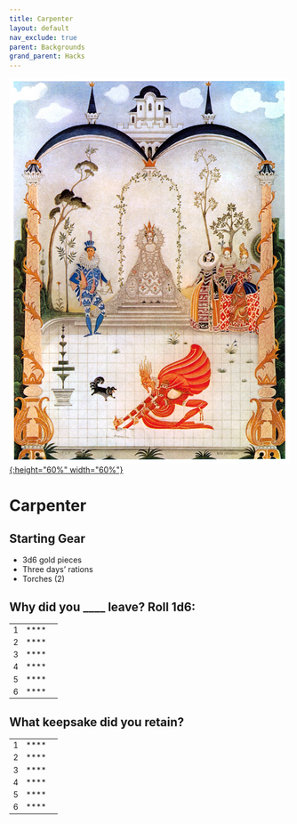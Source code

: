 ```yaml
---
title: Carpenter
layout: default
nav_exclude: true
parent: Backgrounds
grand_parent: Hacks
---
```


[![Alt text](/img/backgrounds/carpenter.jpg "East of the Sun and West of the Moon, illustrated by Kay Nielsen"){:height="60%" width="60%"}](/img/backgrounds/carpenter.jpg)

# Carpenter

## Starting Gear

- 3d6 gold pieces
- Three days’ rations
- Torches (2)


## Why did you ____ leave? Roll 1d6:


|      |      |      |
| ---- | ---- | ---- |
| 1    |**** |      |
| 2    |**** |      |
| 3    |**** |      |
| 4    |**** |      |
| 5    |**** |      |
| 6    |**** |      |

## What keepsake did you retain?


|      |      |      |
| ---- | ---- | ---- |
| 1    |**** |      |
| 2    |**** |      |
| 3    |**** |      |
| 4    |**** |      |
| 5    |**** |      |
| 6    |**** |      |
